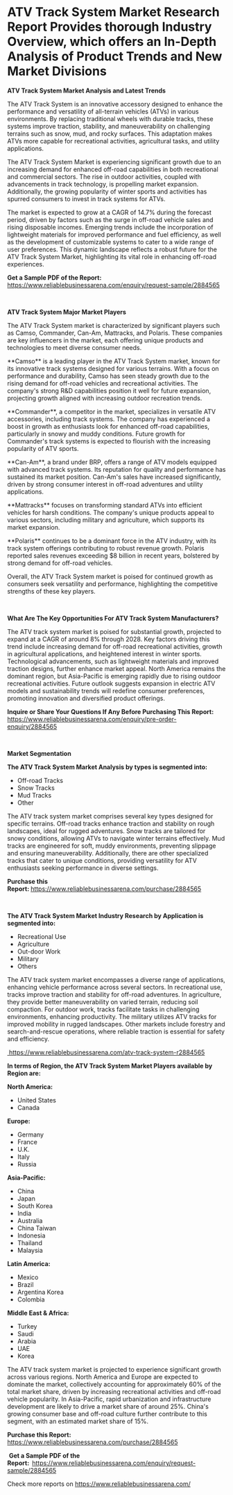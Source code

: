 <p><h1>ATV Track System Market Research Report Provides thorough Industry Overview, which offers an In-Depth Analysis of Product Trends and New Market Divisions</h1></p><p><strong>ATV Track System Market Analysis and Latest Trends</strong></p>
<p><p>The ATV Track System is an innovative accessory designed to enhance the performance and versatility of all-terrain vehicles (ATVs) in various environments. By replacing traditional wheels with durable tracks, these systems improve traction, stability, and maneuverability on challenging terrains such as snow, mud, and rocky surfaces. This adaptation makes ATVs more capable for recreational activities, agricultural tasks, and utility applications.</p><p>The ATV Track System Market is experiencing significant growth due to an increasing demand for enhanced off-road capabilities in both recreational and commercial sectors. The rise in outdoor activities, coupled with advancements in track technology, is propelling market expansion. Additionally, the growing popularity of winter sports and activities has spurred consumers to invest in track systems for ATVs.</p><p>The market is expected to grow at a CAGR of 14.7% during the forecast period, driven by factors such as the surge in off-road vehicle sales and rising disposable incomes. Emerging trends include the incorporation of lightweight materials for improved performance and fuel efficiency, as well as the development of customizable systems to cater to a wide range of user preferences. This dynamic landscape reflects a robust future for the ATV Track System Market, highlighting its vital role in enhancing off-road experiences.</p></p>
<p><strong>Get a Sample PDF of the Report:&nbsp;</strong> <a href="https://www.reliablebusinessarena.com/enquiry/request-sample/2884565?utm_campaign=3115&utm_medium=2&utm_source=Github&utm_content=ia&utm_term=13032025&utm_id=atv-track-system">https://www.reliablebusinessarena.com/enquiry/request-sample/2884565</a></p>
<p>&nbsp;</p>
<p><strong>ATV Track System Major Market Players</strong></p>
<p><p>The ATV Track System market is characterized by significant players such as Camso, Commander, Can-Am, Mattracks, and Polaris. These companies are key influencers in the market, each offering unique products and technologies to meet diverse consumer needs.</p><p>**Camso** is a leading player in the ATV Track System market, known for its innovative track systems designed for various terrains. With a focus on performance and durability, Camso has seen steady growth due to the rising demand for off-road vehicles and recreational activities. The company's strong R&D capabilities position it well for future expansion, projecting growth aligned with increasing outdoor recreation trends.</p><p>**Commander**, a competitor in the market, specializes in versatile ATV accessories, including track systems. The company has experienced a boost in growth as enthusiasts look for enhanced off-road capabilities, particularly in snowy and muddy conditions. Future growth for Commander's track systems is expected to flourish with the increasing popularity of ATV sports.</p><p>**Can-Am**, a brand under BRP, offers a range of ATV models equipped with advanced track systems. Its reputation for quality and performance has sustained its market position. Can-Am's sales have increased significantly, driven by strong consumer interest in off-road adventures and utility applications.</p><p>**Mattracks** focuses on transforming standard ATVs into efficient vehicles for harsh conditions. The company's unique products appeal to various sectors, including military and agriculture, which supports its market expansion. </p><p>**Polaris** continues to be a dominant force in the ATV industry, with its track system offerings contributing to robust revenue growth. Polaris reported sales revenues exceeding $8 billion in recent years, bolstered by strong demand for off-road vehicles.</p><p>Overall, the ATV Track System market is poised for continued growth as consumers seek versatility and performance, highlighting the competitive strengths of these key players.</p></p>
<p>&nbsp;</p>
<p><strong>What Are The Key Opportunities For ATV Track System Manufacturers?</strong></p>
<p><p>The ATV track system market is poised for substantial growth, projected to expand at a CAGR of around 8% through 2028. Key factors driving this trend include increasing demand for off-road recreational activities, growth in agricultural applications, and heightened interest in winter sports. Technological advancements, such as lightweight materials and improved traction designs, further enhance market appeal. North America remains the dominant region, but Asia-Pacific is emerging rapidly due to rising outdoor recreational activities. Future outlook suggests expansion in electric ATV models and sustainability trends will redefine consumer preferences, promoting innovation and diversified product offerings.</p></p>
<p><strong>Inquire or Share Your Questions If Any Before Purchasing This Report:</strong> <a href="https://www.reliablebusinessarena.com/enquiry/pre-order-enquiry/2884565?utm_campaign=3115&utm_medium=2&utm_source=Github&utm_content=ia&utm_term=13032025&utm_id=atv-track-system">https://www.reliablebusinessarena.com/enquiry/pre-order-enquiry/2884565</a></p>
<p>&nbsp;</p>
<p><strong>Market Segmentation</strong></p>
<p><strong>The ATV Track System Market Analysis by types is segmented into:</strong></p>
<p><ul><li>Off-road Tracks</li><li>Snow Tracks</li><li>Mud Tracks</li><li>Other</li></ul></p>
<p><p>The ATV track system market comprises several key types designed for specific terrains. Off-road tracks enhance traction and stability on rough landscapes, ideal for rugged adventures. Snow tracks are tailored for snowy conditions, allowing ATVs to navigate winter terrains effectively. Mud tracks are engineered for soft, muddy environments, preventing slippage and ensuring maneuverability. Additionally, there are other specialized tracks that cater to unique conditions, providing versatility for ATV enthusiasts seeking performance in diverse settings.</p></p>
<p><strong>Purchase this Report:&nbsp;</strong><a href="https://www.reliablebusinessarena.com/purchase/2884565?utm_campaign=3115&utm_medium=2&utm_source=Github&utm_content=ia&utm_term=13032025&utm_id=atv-track-system">https://www.reliablebusinessarena.com/purchase/2884565</a></p>
<p>&nbsp;</p>
<p><strong>The ATV Track System Market Industry Research by Application is segmented into:</strong></p>
<p><ul><li>Recreational Use</li><li>Agriculture</li><li>Out-door Work</li><li>Military</li><li>Others</li></ul></p>
<p><p>The ATV track system market encompasses a diverse range of applications, enhancing vehicle performance across several sectors. In recreational use, tracks improve traction and stability for off-road adventures. In agriculture, they provide better maneuverability on varied terrain, reducing soil compaction. For outdoor work, tracks facilitate tasks in challenging environments, enhancing productivity. The military utilizes ATV tracks for improved mobility in rugged landscapes. Other markets include forestry and search-and-rescue operations, where reliable traction is essential for safety and efficiency.</p></p>
<p><a href="https://www.reliablebusinessarena.com/atv-track-system-r2884565?utm_campaign=3115&utm_medium=2&utm_source=Github&utm_content=ia&utm_term=13032025&utm_id=atv-track-system">&nbsp;https://www.reliablebusinessarena.com/atv-track-system-r2884565</a></p>
<p><strong>In terms of Region, the ATV Track System Market Players available by Region are:</strong></p>
<p>
    <p> <strong> North America: </strong>
        <ul>
            <li>United States</li>
            <li>Canada</li>
        </ul>
        </p> 
    <p> <strong> Europe: </strong>
        <ul>
            <li>Germany</li>
            <li>France</li>
            <li>U.K.</li>
            <li>Italy</li>
            <li>Russia</li>
        </ul>
        </p> 
    <p> <strong> Asia-Pacific: </strong>
        <ul>
            <li>China</li>
            <li>Japan</li>
            <li>South Korea</li>
            <li>India</li>
            <li>Australia</li>
            <li>China Taiwan</li>
            <li>Indonesia</li>
            <li>Thailand</li>
            <li>Malaysia</li>
        </ul>
        </p> 
    <p> <strong> Latin America: </strong>
        <ul>
            <li>Mexico</li>
            <li>Brazil</li>
            <li>Argentina Korea</li>
            <li>Colombia</li>
        </ul>
        </p> 
    <p> <strong> Middle East & Africa: </strong>
        <ul>
            <li>Turkey</li>
            <li>Saudi</li>
            <li>Arabia</li>
            <li>UAE</li>
            <li>Korea</li>
        </ul>
    </p>
    </p>
<p><p>The ATV track system market is projected to experience significant growth across various regions. North America and Europe are expected to dominate the market, collectively accounting for approximately 60% of the total market share, driven by increasing recreational activities and off-road vehicle popularity. In Asia-Pacific, rapid urbanization and infrastructure development are likely to drive a market share of around 25%. China's growing consumer base and off-road culture further contribute to this segment, with an estimated market share of 15%.</p></p>
<p><strong>Purchase this Report: </strong><a href="https://www.reliablebusinessarena.com/purchase/2884565?utm_campaign=3115&utm_medium=2&utm_source=Github&utm_content=ia&utm_term=13032025&utm_id=atv-track-system">https://www.reliablebusinessarena.com/purchase/2884565</a></p>
<p>&nbsp;<strong>Get a Sample PDF of the Report:&nbsp;&nbsp;</strong><a href="https://www.reliablebusinessarena.com/enquiry/request-sample/2884565?utm_campaign=3115&utm_medium=2&utm_source=Github&utm_content=ia&utm_term=13032025&utm_id=atv-track-system">https://www.reliablebusinessarena.com/enquiry/request-sample/2884565</a></p>
<p><strong></strong></p>
<p>Check more reports on <a href="https://www.reliablebusinessarena.com/?utm_campaign=3115&utm_medium=2&utm_source=Github&utm_content=ia&utm_term=13032025&utm_id=atv-track-system">https://www.reliablebusinessarena.com/</a></p>